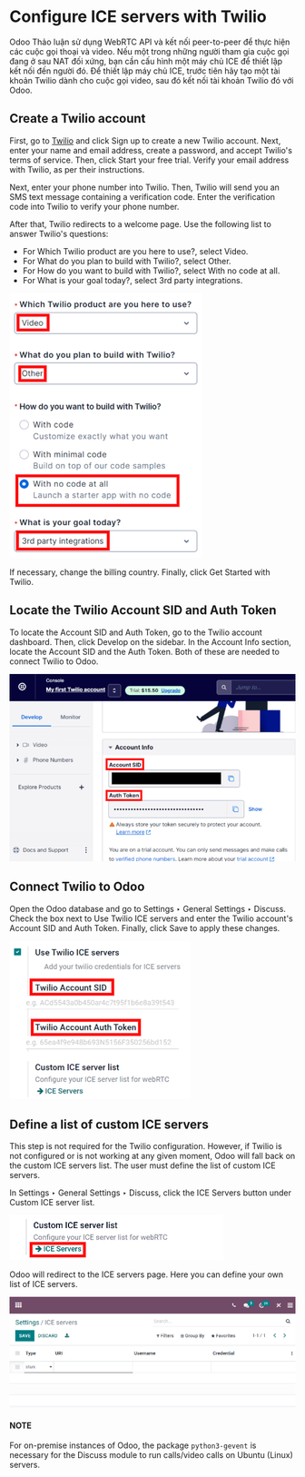 # Configure ICE servers with Twilio

Odoo Thảo luận sử dụng WebRTC API và kết nối peer-to-peer để thực hiện các cuộc gọi thoại và video. Nếu một trong những người tham gia cuộc gọi đang ở sau NAT đối xứng, bạn cần cấu hình một máy chủ ICE để thiết lập kết nối đến người đó. Để thiết lập máy chủ ICE, trước tiên hãy tạo một tài khoản Twilio dành cho cuộc gọi video, sau đó kết nối tài khoản Twilio đó với Odoo.

## Create a Twilio account

First, go to [Twilio](https://www.twilio.com) and click Sign up to create a new
Twilio account. Next, enter your name and email address, create a password, and accept Twilio's
terms of service. Then, click Start your free trial. Verify your email address with
Twilio, as per their instructions.

Next, enter your phone number into Twilio. Then, Twilio will send you an SMS text message
containing a verification code. Enter the verification code into Twilio to verify your phone
number.

After that, Twilio redirects to a welcome page. Use the following list to answer Twilio's
questions:

- For Which Twilio product are you here to use?, select Video.
- For What do you plan to build with Twilio?, select Other.
- For How do you want to build with Twilio?, select With no code at all.
- For What is your goal today?, select 3rd party integrations.

![The Twilio welcome page.](../../../_images/twilio-welcome.png)

If necessary, change the billing country. Finally, click Get Started with Twilio.

## Locate the Twilio Account SID and Auth Token

To locate the Account SID and Auth Token, go to the Twilio account dashboard. Then, click
Develop on the sidebar. In the Account Info section, locate the
Account SID and the Auth Token. Both of these are needed to connect Twilio
to Odoo.

![The Twilio Account SID and Auth Token can be found uner the Account Info section.](../../../_images/twilio-acct-info.png)

## Connect Twilio to Odoo

Open the Odoo database and go to Settings ‣ General Settings ‣ Discuss. Check
the box next to Use Twilio ICE servers and enter the Twilio account's
Account SID and Auth Token. Finally, click Save to apply these
changes.

![Enable the "Use Twilio ICE servers" option in Odoo General Settings.](../../../_images/connect-twilio-to-odoo.png)

## Define a list of custom ICE servers

This step is not required for the Twilio configuration. However, if Twilio is not configured or is
not working at any given moment, Odoo will fall back on the custom ICE servers list. The user must
define the list of custom ICE servers.

In Settings ‣ General Settings ‣ Discuss, click the ICE Servers
button under Custom ICE server list.

![The "ICE Servers" button in Odoo General Settings.](../../../_images/custom-ice-servers-list.png)

Odoo will redirect to the ICE servers page. Here you can define your own list of ICE
servers.

![The "ICE servers" page in Odoo.](../../../_images/ice-servers-page.png)

#### NOTE
For on-premise instances of Odoo, the package `python3-gevent` is necessary for the Discuss
module to run calls/video calls on Ubuntu (Linux) servers.

